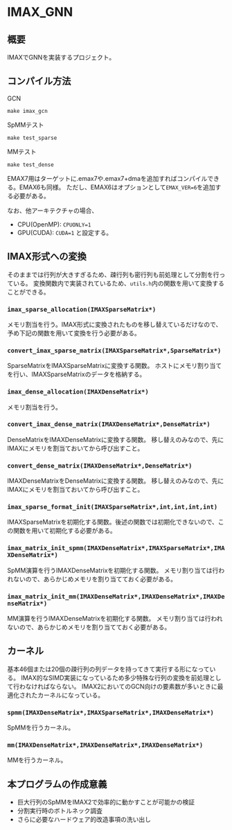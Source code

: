 # IMAX_GNN
## 概要
IMAXでGNNを実装するプロジェクト。

## コンパイル方法
GCN
```shell
make imax_gcn
```
SpMMテスト
```shell
make test_sparse
```
MMテスト
```shell
make test_dense
```
EMAX7用はターゲットに.emax7や.emax7+dmaを追加すればコンパイルできる。EMAX6も同様。
ただし、EMAX6はオプションとして`EMAX_VER=6`を追加する必要がある。

なお、他アーキテクチャの場合、
- CPU(OpenMP): `CPUONLY=1`
- GPU(CUDA): `CUDA=1`
と設定する。

## IMAX形式への変換
そのままでは行列が大きすぎるため、疎行列も密行列も前処理として分割を行っている。
変換関数内で実装されているため、`utils.h`内の関数を用いて変換することができる。

### `imax_sparse_allocation(IMAXSparseMatrix*)`
メモリ割当を行う。IMAX形式に変換されたものを移し替えているだけなので、予め下記の関数を用いて変換を行う必要がある。

### `convert_imax_sparse_matrix(IMAXSparseMatrix*,SparseMatrix*)`
SparseMatrixをIMAXSparseMatrixに変換する関数。
ホストにメモリ割り当てを行い、IMAXSparseMatrixのデータを格納する。

### `imax_dense_allocation(IMAXDenseMatrix*)`
メモリ割当を行う。

### `convert_imax_dense_matrix(IMAXDenseMatrix*,DenseMatrix*)`
DenseMatrixをIMAXDenseMatrixに変換する関数。
移し替えのみなので、先にIMAXにメモリを割当ておいてから呼び出すこと。

### `convert_dense_matrix(IMAXDenseMatrix*,DenseMatrix*)`
IMAXDenseMatrixをDenseMatrixに変換する関数。
移し替えのみなので、先にIMAXにメモリを割当ておいてから呼び出すこと。

### `imax_sparse_format_init(IMAXSparseMatrix*,int,int,int,int)`
IMAXSparseMatrixを初期化する関数。後述の関数では初期化できないので、この関数を用いて初期化する必要がある。

### `imax_matrix_init_spmm(IMAXDenseMatrix*,IMAXSparseMatrix*,IMAXDenseMatrix*)`
SpMM演算を行うIMAXDenseMatrixを初期化する関数。
メモリ割り当ては行われないので、あらかじめメモリを割り当てておく必要がある。

### `imax_matrix_init_mm(IMAXDenseMatrix*,IMAXDenseMatrix*,IMAXDenseMatrix*)`
MM演算を行うIMAXDenseMatrixを初期化する関数。
メモリ割り当ては行われないので、あらかじめメモリを割り当てておく必要がある。

## カーネル
基本46個または20個の疎行列の列データを持ってきて実行する形になっている。
IMAX的なSIMD実装になっているため多少特殊な行列の変換を前処理として行わなければならない。
IMAX2においてのGCN向けの要素数が多いときに最適化されたカーネルになっている。

### `spmm(IMAXDenseMatrix*,IMAXSparseMatrix*,IMAXDenseMatrix*)`
SpMMを行うカーネル。

### `mm(IMAXDenseMatrix*,IMAXDenseMatrix*,IMAXDenseMatrix*)`
MMを行うカーネル。

## 本プログラムの作成意義
- 巨大行列のSpMMをIMAX2で効率的に動かすことが可能かの検証
- 分割実行時のボトルネック調査
- さらに必要なハードウェア的改造事項の洗い出し